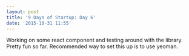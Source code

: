 ```yaml
---
layout: post
title: '9 Days of Startup: Day 6'
date: '2015-10-31 11:55'
---
```


Working on some react component and testing around with the library. Pretty fun so far. Recommended way to set this up is to use yeoman.
